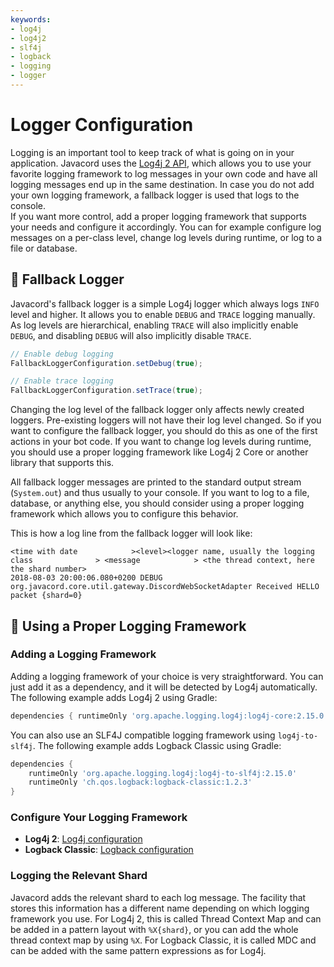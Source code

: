 ```yaml
---
keywords:
- log4j
- log4j2
- slf4j
- logback
- logging
- logger
---
```


# Logger Configuration

Logging is an important tool to keep track of what is going on in your application. Javacord uses the [Log4j 2 API](https://logging.apache.org/log4j/2.x/manual/api.html), which allows you to use your favorite logging framework to log messages in your own code and have all logging messages end up in the same destination. In case you do not add your own logging framework, a fallback logger is used that logs to the console.  
If you want more control, add a proper logging framework that supports your needs and configure it accordingly. You can for example configure log messages on a per-class level, change log levels during runtime, or log to a file or database.

## :2nd_place_medal: Fallback Logger

Javacord's fallback logger is a simple Log4j logger which always logs `INFO` level and higher. It allows you to enable `DEBUG` and `TRACE` logging manually. As log levels are hierarchical, enabling `TRACE` will also implicitly enable `DEBUG`, and disabling `DEBUG` will also implicitly disable `TRACE`.

```java
// Enable debug logging
FallbackLoggerConfiguration.setDebug(true);

// Enable trace logging
FallbackLoggerConfiguration.setTrace(true);
```

Changing the log level of the fallback logger only affects newly created loggers. Pre-existing loggers will not have their log level changed. So if you want to configure the fallback logger, you should do this as one of the first actions in your bot code. If you want to change log levels during runtime, you should use a proper logging framework like Log4j 2 Core or another library that supports this.

All fallback logger messages are printed to the standard output stream (`System.out`) and thus usually to your console. If you want to log to a file, database, or anything else, you should consider using a proper logging framework which allows you to configure this behavior.

This is how a log line from the fallback logger will look like:

```log
<time with date            ><level><logger name, usually the logging class              > <message            > <the thread context, here the shard number>
2018-08-03 20:00:06.080+0200 DEBUG org.javacord.core.util.gateway.DiscordWebSocketAdapter Received HELLO packet {shard=0}
```

## :1st_place_medal: Using a Proper Logging Framework

### Adding a Logging Framework

Adding a logging framework of your choice is very straightforward. You can just add it as a dependency, and it will be detected by Log4j automatically. The following example adds Log4j 2 using Gradle:

```groovy
dependencies { runtimeOnly 'org.apache.logging.log4j:log4j-core:2.15.0' }
```

You can also use an SLF4J compatible logging framework using `log4j-to-slf4j`. The following example adds Logback Classic using Gradle:

```groovy
dependencies {
    runtimeOnly 'org.apache.logging.log4j:log4j-to-slf4j:2.15.0'
    runtimeOnly 'ch.qos.logback:logback-classic:1.2.3'
}
```

### Configure Your Logging Framework

* **Log4j 2**: [Log4j configuration](https://logging.apache.org/log4j/2.x/manual/configuration.html)
* **Logback Classic**: [Logback configuration](https://logback.qos.ch/manual/configuration.html)

### Logging the Relevant Shard

Javacord adds the relevant shard to each log message. The facility that stores this information has a different name depending on which logging framework you use. For Log4j 2, this is called Thread Context Map and can be added in a pattern layout with `%X{shard}`, or you can add the whole thread context map by using `%X`. For Logback Classic, it is called MDC and can be added with the same pattern expressions as for Log4j.